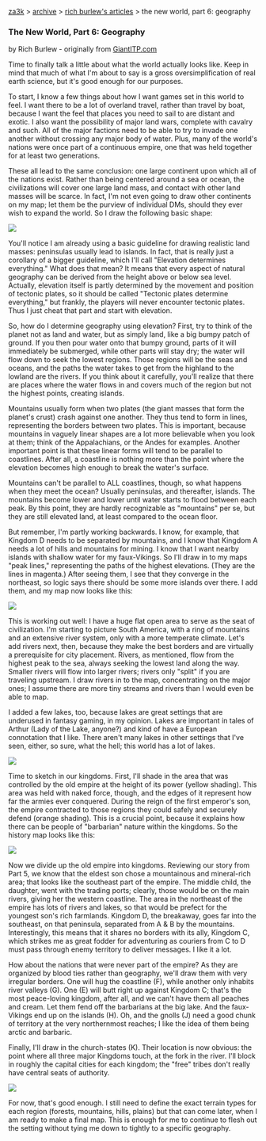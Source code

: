 [za3k](/) > [archive](/archive) > [rich burlew's articles](/richburlew) > the new world, part 6: geography

### The New World, Part 6: Geography
by Rich Burlew - originally from [GiantITP.com](https://www.giantitp.com/)

Time to finally talk a little about what the world actually looks like. Keep in mind that much of what I'm about to say is a gross oversimplification of real earth science, but it's good enough for our purposes.

To start, I know a few things about how I want games set in this world to feel. I want there to be a lot of overland travel, rather than travel by boat, because I want the feel that places you need to sail to are distant and exotic. I also want the possibility of major land wars, complete with cavalry and such. All of the major factions need to be able to try to invade one another without crossing any major body of water. Plus, many of the world's nations were once part of a continuous empire, one that was held together for at least two generations.

These all lead to the same conclusion: one large continent upon which all of the nations exist. Rather than being centered around a sea or ocean, the civilizations will cover one large land mass, and contact with other land masses will be scarce. In fact, I'm not even going to draw other continents on my map; let them be the purview of individual DMs, should they ever wish to expand the world. So I draw the following basic shape:

![](Map1.gif)

You'll notice I am already using a basic guideline for drawing realistic land masses: peninsulas usually lead to islands. In fact, that is really just a corollary of a bigger guideline, which I'll call "Elevation determines everything." What does that mean? It means that every aspect of natural geography can be derived from the height above or below sea level. Actually, elevation itself is partly determined by the movement and position of tectonic plates, so it should be called "Tectonic plates determine everything," but frankly, the players will never encounter tectonic plates. Thus I just cheat that part and start with elevation.

So, how do I determine geography using elevation? First, try to think of the planet not as land and water, but as simply land, like a big bumpy patch of ground. If you then pour water onto that bumpy ground, parts of it will immediately be submerged, while other parts will stay dry; the water will flow down to seek the lowest regions. Those regions will be the seas and oceans, and the paths the water takes to get from the highland to the lowland are the rivers. If you think about it carefully, you'll realize that there are places where the water flows in and covers much of the region but not the highest points, creating islands.

Mountains usually form when two plates (the giant masses that form the planet's crust) crash against one another. They thus tend to form in lines, representing the borders between two plates. This is important, because mountains in vaguely linear shapes are a lot more believable when you look at them; think of the Appalachians, or the Andes for examples. Another important point is that these linear forms will tend to be parallel to coastlines. After all, a coastline is nothing more than the point where the elevation becomes high enough to break the water's surface.

Mountains can't be parallel to ALL coastlines, though, so what happens when they meet the ocean? Usually peninsulas, and thereafter, islands. The mountains become lower and lower until water starts to flood between each peak. By this point, they are hardly recognizable as "mountains" per se, but they are still elevated land, at least compared to the ocean floor.

But remember, I'm partly working backwards. I know, for example, that Kingdom D needs to be separated by mountains, and I know that Kingdom A needs a lot of hills and mountains for mining. I know that I want nearby islands with shallow water for my faux-Vikings. So I'll draw in to my maps "peak lines," representing the paths of the highest elevations. (They are the lines in magenta.) After seeing them, I see that they converge in the northeast, so logic says there should be some more islands over there. I add them, and my map now looks like this:

![](Map2.gif)

This is working out well: I have a huge flat open area to serve as the seat of civilization. I'm starting to picture South America, with a ring of mountains and an extensive river system, only with a more temperate climate. Let's add rivers next, then, because they make the best borders and are virtually a prerequisite for city placement. Rivers, as mentioned, flow from the highest peak to the sea, always seeking the lowest land along the way. Smaller rivers will flow into larger rivers; rivers only "split" if you are traveling upstream. I draw rivers in to the map, concentrating on the major ones; I assume there are more tiny streams and rivers than I would even be able to map.

I added a few lakes, too, because lakes are great settings that are underused in fantasy gaming, in my opinion. Lakes are important in tales of Arthur (Lady of the Lake, anyone?) and kind of have a European connotation that I like. There aren't many lakes in other settings that I've seen, either, so sure, what the hell; this world has a lot of lakes.

![](Map3.gif)

Time to sketch in our kingdoms. First, I'll shade in the area that was controlled by the old empire at the height of its power (yellow shading). This area was held with naked force, though, and the edges of it represent how far the armies ever conquered. During the reign of the first emperor's son, the empire contracted to those regions they could safely and securely defend (orange shading). This is a crucial point, because it explains how there can be people of "barbarian" nature within the kingdoms. So the history map looks like this:

![](Map4.gif)

Now we divide up the old empire into kingdoms. Reviewing our story from Part 5, we know that the eldest son chose a mountainous and mineral-rich area; that looks like the southeast part of the empire. The middle child, the daughter, went with the trading ports; clearly, those would be on the main rivers, giving her the western coastline. The area in the northeast of the empire has lots of rivers and lakes, so that would be prefect for the youngest son's rich farmlands. Kingdom D, the breakaway, goes far into the southeast, on that peninsula, separated from A & B by the mountains. Interestingly, this means that it shares no borders with its ally, Kingdom C, which strikes me as great fodder for adventuring as couriers from C to D must pass through enemy territory to deliver messages. I like it a lot.

How about the nations that were never part of the empire? As they are organized by blood ties rather than geography, we'll draw them with very irregular borders. One will hug the coastline (F), while another only inhabits river valleys (G). One (E) will butt right up against Kingdom C; that's the most peace-loving kingdom, after all, and we can't have them all peaches and cream. Let them fend off the barbarians at the big lake. And the faux-Vikings end up on the islands (H). Oh, and the gnolls (J) need a good chunk of territory at the very northernmost reaches; I like the idea of them being arctic and barbaric.

Finally, I'll draw in the church-states (K). Their location is now obvious: the point where all three major Kingdoms touch, at the fork in the river. I'll block in roughly the capital cities for each kingdom; the "free" tribes don't really have central seats of authority.

![](Map5.gif)

For now, that's good enough. I still need to define the exact terrain types for each region (forests, mountains, hills, plains) but that can come later, when I am ready to make a final map. This is enough for me to continue to flesh out the setting without tying me down to tightly to a specific geography.
